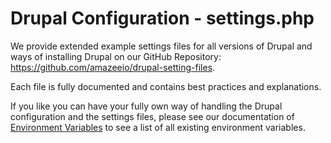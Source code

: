 # Drupal Configuration - settings.php

We provide extended example settings files for all versions of Drupal and ways of installing Drupal on our GitHub Repository: https://github.com/amazeeio/drupal-setting-files.

Each file is fully documented and contains best practices and explanations.

If you like you can have your fully own way of handling the Drupal configuration and the settings files, please see our documentation of [Environment Variables](../environment_variables.md) to see a list of all existing environment variables.